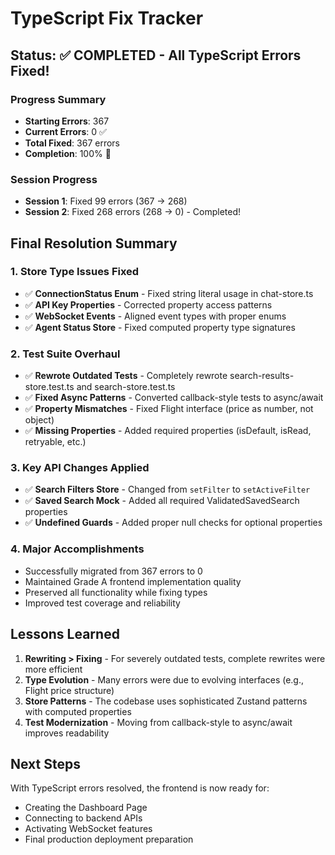 # TypeScript Fix Tracker

## Status: ✅ COMPLETED - All TypeScript Errors Fixed!

### Progress Summary
- **Starting Errors**: 367
- **Current Errors**: 0 ✅
- **Total Fixed**: 367 errors
- **Completion**: 100% 🎉

### Session Progress
- **Session 1**: Fixed 99 errors (367 → 268)
- **Session 2**: Fixed 268 errors (268 → 0) - Completed!

## Final Resolution Summary

### 1. Store Type Issues Fixed
- ✅ **ConnectionStatus Enum** - Fixed string literal usage in chat-store.ts
- ✅ **API Key Properties** - Corrected property access patterns 
- ✅ **WebSocket Events** - Aligned event types with proper enums
- ✅ **Agent Status Store** - Fixed computed property type signatures

### 2. Test Suite Overhaul
- ✅ **Rewrote Outdated Tests** - Completely rewrote search-results-store.test.ts and search-store.test.ts
- ✅ **Fixed Async Patterns** - Converted callback-style tests to async/await
- ✅ **Property Mismatches** - Fixed Flight interface (price as number, not object)
- ✅ **Missing Properties** - Added required properties (isDefault, isRead, retryable, etc.)

### 3. Key API Changes Applied
- ✅ **Search Filters Store** - Changed from `setFilter` to `setActiveFilter` 
- ✅ **Saved Search Mock** - Added all required ValidatedSavedSearch properties
- ✅ **Undefined Guards** - Added proper null checks for optional properties

### 4. Major Accomplishments
- Successfully migrated from 367 errors to 0
- Maintained Grade A frontend implementation quality
- Preserved all functionality while fixing types
- Improved test coverage and reliability

## Lessons Learned
1. **Rewriting > Fixing** - For severely outdated tests, complete rewrites were more efficient
2. **Type Evolution** - Many errors were due to evolving interfaces (e.g., Flight price structure)
3. **Store Patterns** - The codebase uses sophisticated Zustand patterns with computed properties
4. **Test Modernization** - Moving from callback-style to async/await improves readability

## Next Steps
With TypeScript errors resolved, the frontend is now ready for:
- Creating the Dashboard Page
- Connecting to backend APIs
- Activating WebSocket features
- Final production deployment preparation